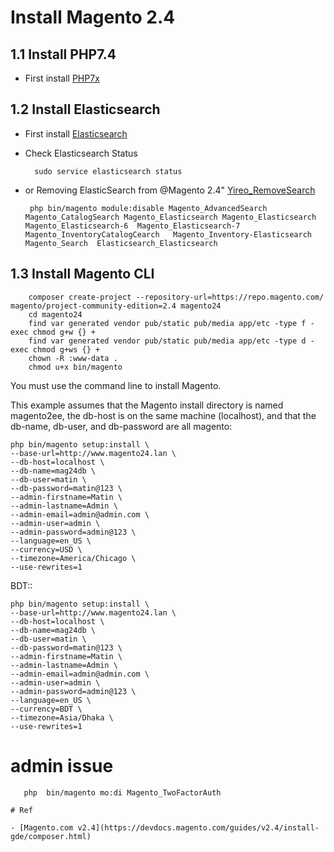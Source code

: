 

# Install Magento 2.4 

## 1.1 Install PHP7.4
- First install [PHP7x](PHP7x.md) 

## 1.2 Install Elasticsearch
- First install [Elasticsearch](elasticsearch.md)
- Check Elasticsearch Status

        sudo service elasticsearch status
 
 - or Removing ElasticSearch from @Magento 2.4" [Yireo_RemoveSearch](https://github.com/yireo/Yireo_RemoveSearch)
 
        
        php bin/magento module:disable Magento_AdvancedSearch Magento_CatalogSearch Magento_Elasticsearch Magento_Elasticsearch Magento_Elasticsearch-6  Magento_Elasticsearch-7 Magento_InventoryCatalogCearch   Magento_Inventory-Elasticsearch Magento_Search  Elasticsearch_Elasticsearch

 


## 1.3 Install Magento CLI


        composer create-project --repository-url=https://repo.magento.com/ magento/project-community-edition=2.4 magento24
        cd magento24
        find var generated vendor pub/static pub/media app/etc -type f -exec chmod g+w {} +
        find var generated vendor pub/static pub/media app/etc -type d -exec chmod g+ws {} +
        chown -R :www-data .
        chmod u+x bin/magento
        

You must use the command line to install Magento.

This example assumes that the Magento install directory is named magento2ee, the db-host is on the same machine (localhost), and that the db-name, db-user, and db-password are all magento:

    php bin/magento setup:install \
    --base-url=http://www.magento24.lan \
    --db-host=localhost \
    --db-name=mag24db \
    --db-user=matin \
    --db-password=matin@123 \
    --admin-firstname=Matin \
    --admin-lastname=Admin \
    --admin-email=admin@admin.com \
    --admin-user=admin \
    --admin-password=admin@123 \
    --language=en_US \
    --currency=USD \
    --timezone=America/Chicago \
    --use-rewrites=1
    
  BDT::
  
    php bin/magento setup:install \
    --base-url=http://www.magento24.lan \
    --db-host=localhost \
    --db-name=mag24db \
    --db-user=matin \
    --db-password=matin@123 \
    --admin-firstname=Matin \
    --admin-lastname=Admin \
    --admin-email=admin@admin.com \
    --admin-user=admin \
    --admin-password=admin@123 \
    --language=en_US \
    --currency=BDT \
    --timezone=Asia/Dhaka \
    --use-rewrites=1
    
   # admin issue 
   
       php  bin/magento mo:di Magento_TwoFactorAuth
    
    # Ref
    
    - [Magento.com v2.4](https://devdocs.magento.com/guides/v2.4/install-gde/composer.html)
    
    
